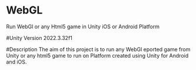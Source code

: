 # WebGL
Run WebGl or any Html5 game in Unity iOS or Android Platform

#Unity Version
2022.3.32f1

#Description
The aim of this project is to run any WebGl eported game from Unity or any html5 game to run on Platform created using Unity for Android and iOS.
